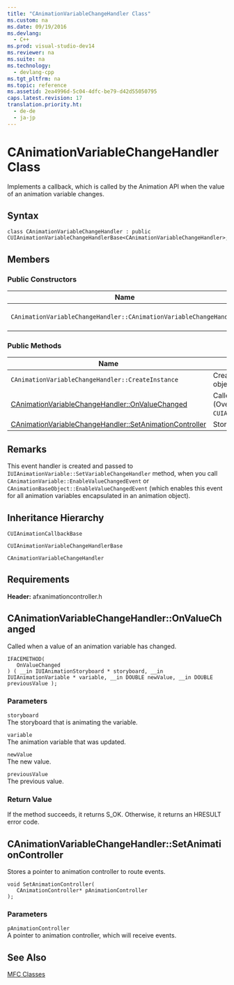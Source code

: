 ```yaml
---
title: "CAnimationVariableChangeHandler Class"
ms.custom: na
ms.date: 09/19/2016
ms.devlang: 
  - C++
ms.prod: visual-studio-dev14
ms.reviewer: na
ms.suite: na
ms.technology: 
  - devlang-cpp
ms.tgt_pltfrm: na
ms.topic: reference
ms.assetid: 2ea4996d-5c04-4dfc-be79-d42d55050795
caps.latest.revision: 17
translation.priority.ht: 
  - de-de
  - ja-jp
---
```

# CAnimationVariableChangeHandler Class
Implements a callback, which is called by the Animation API when the value of an animation variable changes.  
  
## Syntax  
  
```  
class CAnimationVariableChangeHandler : public CUIAnimationVariableChangeHandlerBase<CAnimationVariableChangeHandler>;  
```  
  
## Members  
  
### Public Constructors  
  
|Name|Description|  
|----------|-----------------|  
|`CAnimationVariableChangeHandler::CAnimationVariableChangeHandler`|Constructs a `CAnimationVariableChangeHandler` object.|  
  
### Public Methods  
  
|Name|Description|  
|----------|-----------------|  
|`CAnimationVariableChangeHandler::CreateInstance`|Creates an instance of `CAnimationVariableChangeHandler` object.|  
|[CAnimationVariableChangeHandler::OnValueChanged](#canimationvariablechangehandler__onvaluechanged)|Called when a value of an animation variable has changed. (Overrides `CUIAnimationVariableChangeHandlerBase::OnValueChanged`.)|  
|[CAnimationVariableChangeHandler::SetAnimationController](#canimationvariablechangehandler__setanimationcontroller)|Stores a pointer to animation controller to route events.|  
  
## Remarks  
 This event handler is created and passed to `IUIAnimationVariable::SetVariableChangeHandler` method, when you call `CAnimationVariable::EnableValueChangedEvent` or `CAnimationBaseObject::EnableValueChangedEvent` (which enables this event for all animation variables encapsulated in an animation object).  
  
## Inheritance Hierarchy  
 `CUIAnimationCallbackBase`  
  
 `CUIAnimationVariableChangeHandlerBase`  
  
 `CAnimationVariableChangeHandler`  
  
## Requirements  
 **Header:** afxanimationcontroller.h  
  
##  <a name="canimationvariablechangehandler__onvaluechanged"></a>  CAnimationVariableChangeHandler::OnValueChanged  
 Called when a value of an animation variable has changed.  
  
```  
IFACEMETHOD(  
   OnValueChanged  
) ( __in IUIAnimationStoryboard * storyboard, __in IUIAnimationVariable * variable, __in DOUBLE newValue, __in DOUBLE previousValue );  
```  
  
### Parameters  
 `storyboard`  
 The storyboard that is animating the variable.  
  
 `variable`  
 The animation variable that was updated.  
  
 `newValue`  
 The new value.  
  
 `previousValue`  
 The previous value.  
  
### Return Value  
 If the method succeeds, it returns S_OK. Otherwise, it returns an HRESULT error code.  
  
##  <a name="canimationvariablechangehandler__setanimationcontroller"></a>  CAnimationVariableChangeHandler::SetAnimationController  
 Stores a pointer to animation controller to route events.  
  
```  
void SetAnimationController(  
   CAnimationController* pAnimationController  
);  
```  
  
### Parameters  
 `pAnimationController`  
 A pointer to animation controller, which will receive events.  
  
## See Also  
 [MFC Classes](../vs140/MFC-Classes.md)
